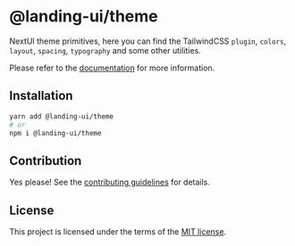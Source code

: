 # @landing-ui/theme

NextUI theme primitives, here you can find the TailwindCSS `plugin`, `colors`, `layout`, `spacing`, `typography` and some other utilities.

Please refer to the [documentation](https://nextui.org/theme) for more information.

## Installation

```sh
yarn add @landing-ui/theme
# or
npm i @landing-ui/theme
```

## Contribution

Yes please! See the
[contributing guidelines](https://github.com/PanagiotisPitsikoulis/landing.ui/blob/master/CONTRIBUTING.md)
for details.

## License

This project is licensed under the terms of the
[MIT license](https://github.com/PanagiotisPitsikoulis/landing.ui/blob/master/LICENSE).
